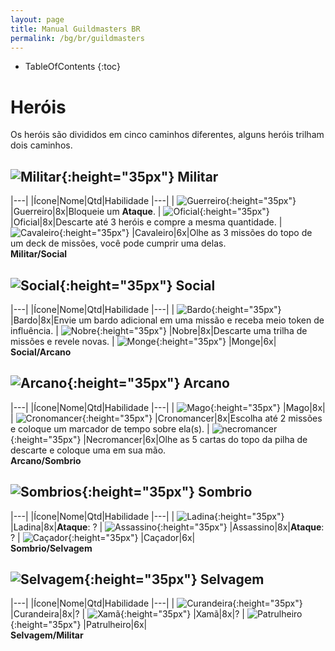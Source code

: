 ```yaml
---
layout: page
title: Manual Guildmasters BR
permalink: /bg/br/guildmasters
---
```

* TableOfContents
{:toc}

# Heróis #
Os heróis são divididos em cinco caminhos diferentes, alguns heróis trilham dois caminhos.

## ![Militar](/assets/img/bg/gm/icons/militar.png){:height="35px"} Militar ##

|---|
|Ícone|Nome|Qtd|Habilidade
|---|
| ![Guerreiro](/assets/img/bg/gm/icons/guerreiro.png){:height="35px"} |Guerreiro|8x|Bloqueie um **Ataque**.
| ![Oficial](/assets/img/bg/gm/icons/oficial.png){:height="35px"} |Oficial|8x|Descarte até 3 heróis e compre a mesma quantidade.
| ![Cavaleiro](/assets/img/bg/gm/icons/cavaleiro.png){:height="35px"} |Cavaleiro|6x|Olhe as 3 missões do topo de um deck de missões, você pode cumprir uma delas.<br/>**Militar/Social**

## ![Social](/assets/img/bg/gm/icons/social.png){:height="35px"} Social ##

|---|
|Ícone|Nome|Qtd|Habilidade
|---|
| ![Bardo](/assets/img/bg/gm/icons/bardo.png){:height="35px"} |Bardo|8x|Envie um bardo adicional em uma missão e receba meio token de influência.
| ![Nobre](/assets/img/bg/gm/icons/nobre.png){:height="35px"} |Nobre|8x|Descarte uma trilha de missões e revele novas.
| ![Monge](/assets/img/bg/gm/icons/monge.png){:height="35px"} |Monge|6x|<br/>**Social/Arcano**

## ![Arcano](/assets/img/bg/gm/icons/arcano.png){:height="35px"} Arcano ##

|---|
|Ícone|Nome|Qtd|Habilidade
|---|
| ![Mago](/assets/img/bg/gm/icons/mago.png){:height="35px"} |Mago|8x|
| ![Cronomancer](/assets/img/bg/gm/icons/cronomancer.png){:height="35px"} |Cronomancer|8x|Escolha até 2 missões e coloque um marcador de tempo sobre ela(s).
| ![necromancer](/assets/img/bg/gm/icons/necromancer.png){:height="35px"} |Necromancer|6x|Olhe as 5 cartas do topo da pilha de descarte e coloque uma em sua mão.<br/>**Arcano/Sombrio**

## ![Sombrios](/assets/img/bg/gm/icons/sombrio.png){:height="35px"} Sombrio ##

|---|
|Ícone|Nome|Qtd|Habilidade
|---|
| ![Ladina](/assets/img/bg/gm/icons/ladina.png){:height="35px"} |Ladina|8x|**Ataque**: ?
| ![Assassino](/assets/img/bg/gm/icons/assassino.png){:height="35px"} |Assassino|8x|**Ataque**: ?
| ![Caçador](/assets/img/bg/gm/icons/cacador.png){:height="35px"} |Caçador|6x|<br/>**Sombrio/Selvagem**

## ![Selvagem](/assets/img/bg/gm/icons/selvagem.png){:height="35px"} Selvagem ##

|---|
|Ícone|Nome|Qtd|Habilidade
|---|
| ![Curandeira](/assets/img/bg/gm/icons/curandeira.png){:height="35px"} |Curandeira|8x|?
| ![Xamã](/assets/img/bg/gm/icons/xama.png){:height="35px"} |Xamã|8x|?
| ![Patrulheiro](/assets/img/bg/gm/icons/patrulheiro.png){:height="35px"} |Patrulheiro|6x|<br/>**Selvagem/Militar**




